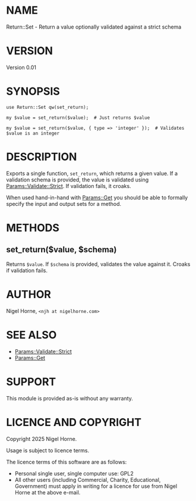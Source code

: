 # NAME

Return::Set - Return a value optionally validated against a strict schema

# VERSION

Version 0.01

# SYNOPSIS

    use Return::Set qw(set_return);

    my $value = set_return($value);  # Just returns $value

    my $value = set_return($value, { type => 'integer' });  # Validates $value is an integer

# DESCRIPTION

Exports a single function, `set_return`, which returns a given value.
If a validation schema is provided, the value is validated using
[Params::Validate::Strict](https://metacpan.org/pod/Params%3A%3AValidate%3A%3AStrict).
If validation fails, it croaks.

When used hand-in-hand with [Params::Get](https://metacpan.org/pod/Params%3A%3AGet) you should be able to formally specify the input and output sets for a method.

# METHODS

## set\_return($value, $schema)

Returns `$value`.
If `$schema` is provided, validates the value against it.
Croaks if validation fails.

# AUTHOR

Nigel Horne, `<njh at nigelhorne.com>`

# SEE ALSO

- [Params::Validate::Strict](https://metacpan.org/pod/Params%3A%3AValidate%3A%3AStrict)
- [Params::Get](https://metacpan.org/pod/Params%3A%3AGet)

# SUPPORT

This module is provided as-is without any warranty.

# LICENCE AND COPYRIGHT

Copyright 2025 Nigel Horne.

Usage is subject to licence terms.

The licence terms of this software are as follows:

- Personal single user, single computer use: GPL2
- All other users (including Commercial, Charity, Educational, Government)
  must apply in writing for a licence for use from Nigel Horne at the
  above e-mail.
